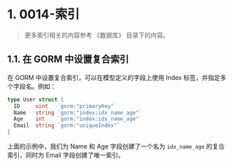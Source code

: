 # 1. 0014-索引

> 更多索引相关的内容参考 《数据库》 目录下的内容。

## 1.1. 在 GORM 中设置复合索引

在 GORM 中设置复合索引，可以在模型定义的字段上使用 Index 标签，并指定多个字段名。例如：

```go
type User struct {
  ID     uint   `gorm:"primaryKey"`
  Name   string `gorm:"index:idx_name_age"`
  Age    int    `gorm:"index:idx_name_age"`
  Email  string `gorm:"uniqueIndex"`
}
```

上面的示例中，我们为 Name 和 Age 字段创建了一个名为 `idx_name_age` 的复合索引，同时为 Email 字段创建了唯一索引。


